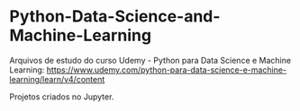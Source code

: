 # Python-Data-Science-and-Machine-Learning

Arquivos de estudo do curso Udemy - Python para Data Science e Machine Learning:
https://www.udemy.com/python-para-data-science-e-machine-learning/learn/v4/content

Projetos criados no Jupyter.
